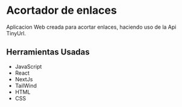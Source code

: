<h1>Acortador de enlaces</h1>

<p>Aplicacion Web creada para acortar enlaces, haciendo uso de la Api TinyUrl.</p>

<h2>Herramientas Usadas</h2>
<ul>
    <li>JavaScript</li>
    <li>React</li>
    <li>NextJs</li>
    <li>TailWind</li>
    <li>HTML</li>
    <li>CSS</li>
</ul>
